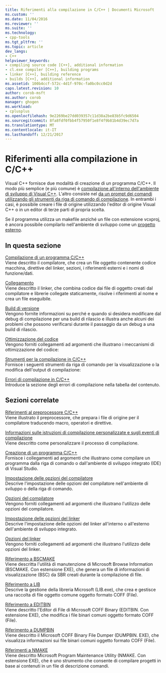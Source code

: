 ```yaml
---
title: Riferimenti alla compilazione in C/C++ | Documenti Microsoft
ms.custom: ''
ms.date: 11/04/2016
ms.reviewer: ''
ms.suite: ''
ms.technology:
- cpp-tools
ms.tgt_pltfrm: ''
ms.topic: article
dev_langs:
- C++
helpviewer_keywords:
- compiling source code [C++], additional information
- cl.exe compiler [C++], building programs
- linker [C++], building reference
- builds [C++], additional information
ms.assetid: 100b4ccf-572c-4d1f-970c-fa0bc0cc0d2d
caps.latest.revision: 10
author: corob-msft
ms.author: corob
manager: ghogen
ms.workload:
- cplusplus
ms.openlocfilehash: 9e2269be27dd039357c11d38a2be83b5fc9d6504
ms.sourcegitcommit: 8fa8fdf0fbb4f57950f1e8f4f9b81b4d39ec7d7a
ms.translationtype: MT
ms.contentlocale: it-IT
ms.lasthandoff: 12/21/2017
---
```

# <a name="cc-building-reference"></a>Riferimenti alla compilazione in C/C++
Visual C++ fornisce due modalità di creazione di un programma C/C++. Il modo più semplice (e più comune) è [compilazione all'interno dell'ambiente di sviluppo di Visual C++](../../ide/building-cpp-projects-in-visual-studio.md). L'altro consiste nel [da un prompt dei comandi utilizzando gli strumenti da riga di comando di compilazione](../../build/building-on-the-command-line.md). In entrambi i casi, è possibile creare i file di origine utilizzando l'editor di origine Visual C++ o in un editor di terze parti di propria scelta.  
  
 Se il programma utilizza un makefile anziché un file con estensione vcxproj, è ancora possibile compilarlo nell'ambiente di sviluppo come un [progetto esterno](../../ide/building-external-projects.md).  
  
## <a name="in-this-section"></a>In questa sezione  
 [Compilazione di un programma C/C++](../../build/reference/compiling-a-c-cpp-program.md)  
 Viene descritto il compilatore, che crea un file oggetto contenente codice macchina, direttive del linker, sezioni, i riferimenti esterni e i nomi di funzione/dati.  
  
 [Collegamento](../../build/reference/linking.md)  
 Viene descritto il linker, che combina codice dai file di oggetto creati dal compilatore e librerie collegate staticamente, risolve i riferimenti al nome e crea un file eseguibile.  
  
 [Build di versione](../../build/reference/release-builds.md)  
 Vengono fornite informazioni su perché e quando si desidera modificare dal debug di compilazione per una build di rilascio e illustra anche alcuni dei problemi che possono verificarsi durante il passaggio da un debug a una build di rilascio.  
  
 [Ottimizzazione del codice](../../build/reference/optimizing-your-code.md)  
 Vengono forniti collegamenti ad argomenti che illustrano i meccanismi di ottimizzazione del codice:  
  
 [Strumenti per la compilazione in C/C++](../../build/reference/c-cpp-build-tools.md)  
 Fornisce i seguenti strumenti da riga di comando per la visualizzazione o la modifica dell'output di compilazione:  
  
 [Errori di compilazione in C/C++](../../error-messages/compiler-errors-1/c-cpp-build-errors.md)  
 Introduce la sezione degli errori di compilazione nella tabella del contenuto.  
  
## <a name="related-sections"></a>Sezioni correlate  
 [Riferimenti al preprocessore C/C++](../../preprocessor/c-cpp-preprocessor-reference.md)  
 Viene illustrato il preprocessore, che prepara i file di origine per il compilatore traducendo macro, operatori e direttive.  
  
 [Informazioni sulle istruzioni di compilazione personalizzate e sugli eventi di compilazione](../../ide/understanding-custom-build-steps-and-build-events.md)  
 Viene descritto come personalizzare il processo di compilazione.  
  
 [Creazione di un programma C/C++](../../build/building-c-cpp-programs.md)  
 Fornisce i collegamenti ad argomenti che illustrano come compilare un programma dalla riga di comando o dall'ambiente di sviluppo integrato (IDE) di Visual Studio.  
  
 [Impostazione delle opzioni del compilatore](../../build/reference/setting-compiler-options.md)  
 Descrive l'impostazione delle opzioni del compilatore nell'ambiente di sviluppo o della riga di comando.  
  
 [Opzioni del compilatore](../../build/reference/compiler-options.md)  
 Vengono forniti collegamenti ad argomenti che illustrano l'utilizzo delle opzioni del compilatore.  
  
 [Impostazione delle opzioni del linker](../../build/reference/setting-linker-options.md)  
 Descrive l'impostazione delle opzioni del linker all'interno o all'esterno dell'ambiente di sviluppo integrato.  
  
 [Opzioni del linker](../../build/reference/linker-options.md)  
 Vengono forniti collegamenti ad argomenti che illustrano l'utilizzo delle opzioni del linker.  
  
 [Riferimento a BSCMAKE](../../build/reference/bscmake-reference.md)  
 Viene descritta l'utilità di manutenzione di Microsoft Browse Information (BSCMAKE. Con estensione EXE), che genera un file di informazioni di visualizzazione (BSC) da SBR creati durante la compilazione di file.  
  
 [Riferimento a LIB](../../build/reference/lib-reference.md)  
 Descrive la gestione della libreria Microsoft (LIB.exe), che crea e gestisce una raccolta di file oggetto comune oggetto formato COFF (File).  
  
 [Riferimento a EDITBIN](../../build/reference/editbin-reference.md)  
 Viene descritto l'Editor di File di Microsoft COFF Binary (EDITBIN. Con estensione EXE), che modifica i file binari comuni oggetto formato COFF (File).  
  
 [Riferimento a DUMPBIN](../../build/reference/dumpbin-reference.md)  
 Viene descritto il Microsoft COFF Binary File Dumper (DUMPBIN. EXE), che visualizza informazioni sui file binari comuni oggetto formato COFF (File).  
  
 [Riferimenti a NMAKE](../../build/nmake-reference.md)  
 Viene descritto Microsoft Program Maintenance Utility (NMAKE. Con estensione EXE), che è uno strumento che consente di compilare progetti in base ai contenuti in un file di descrizione comandi.